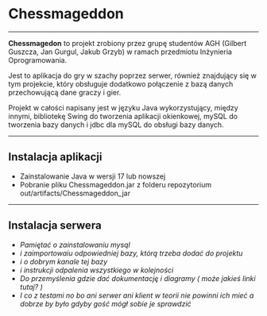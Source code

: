 # Chessmageddon
---
**Chessmagedon** to projekt zrobiony przez grupę studentów AGH (Gilbert Guszcza, Jan Gurgul, Jakub Grzyb) w ramach przedmiotu Inżynieria Oprogramowania. 

Jest to aplikacja do gry w szachy poprzez serwer, również znajdujący się w tym projekcie, który obsługuje dodatkowo połączenie z bazą danych przechowującą dane graczy i gier.

Projekt w całości napisany jest w języku Java wykorzystujący, między innymi, bibliotekę Swing do tworzenia aplikacji okienkowej, mySQL do tworzenia bazy danych i jdbc dla mySQL do obsługi bazy danych.

---

## Instalacja aplikacji
 * Zainstalowanie Java w wersji 17 lub nowszej
 * Pobranie pliku Chessmageddon.jar z folderu repozytorium out/artifacts/Chessmageddon_jar

---

## Instalacja serwera
* *Pamiętać o zainstalowaniu mysql* 
* *i zaimportowaiu odpowiedniej bazy, którą trzeba dodać do projektu* 
* *i o dobrym kanale tej bazy*
* *i instrukcji odpalenia wszystkiego w kolejności*
* *Do przemyślenia gdzie dać dokumentację i diagramy ( może jakieś linki tutaj? )*
* *I co z testami no bo ani serwer ani klient w teorii nie powinni ich mieć a dobrze by było gdyby gość mógł sobie je sprawdzić*
